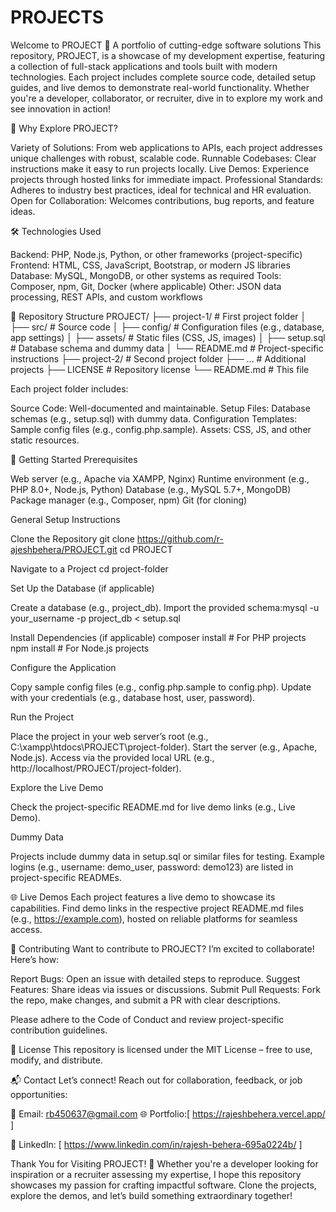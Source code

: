 # PROJECTS
Welcome to PROJECT
🚀 A portfolio of cutting-edge software solutions
This repository, PROJECT, is a showcase of my development expertise, featuring a collection of full-stack applications and tools built with modern technologies. Each project includes complete source code, detailed setup guides, and live demos to demonstrate real-world functionality. Whether you're a developer, collaborator, or recruiter, dive in to explore my work and see innovation in action!

🌟 Why Explore PROJECT?

Variety of Solutions: From web applications to APIs, each project addresses unique challenges with robust, scalable code.
Runnable Codebases: Clear instructions make it easy to run projects locally.
Live Demos: Experience projects through hosted links for immediate impact.
Professional Standards: Adheres to industry best practices, ideal for technical and HR evaluation.
Open for Collaboration: Welcomes contributions, bug reports, and feature ideas.


🛠 Technologies Used

Backend: PHP, Node.js, Python, or other frameworks (project-specific)
Frontend: HTML, CSS, JavaScript, Bootstrap, or modern JS libraries
Database: MySQL, MongoDB, or other systems as required
Tools: Composer, npm, Git, Docker (where applicable)
Other: JSON data processing, REST APIs, and custom workflows


📂 Repository Structure
PROJECT/
├── project-1/               # First project folder
│   ├── src/                 # Source code
│   ├── config/              # Configuration files (e.g., database, app settings)
│   ├── assets/              # Static files (CSS, JS, images)
│   ├── setup.sql            # Database schema and dummy data
│   └── README.md            # Project-specific instructions
├── project-2/               # Second project folder
├── ...                      # Additional projects
├── LICENSE                  # Repository license
└── README.md                # This file

Each project folder includes:

Source Code: Well-documented and maintainable.
Setup Files: Database schemas (e.g., setup.sql) with dummy data.
Configuration Templates: Sample config files (e.g., config.php.sample).
Assets: CSS, JS, and other static resources.


🚀 Getting Started
Prerequisites

Web server (e.g., Apache via XAMPP, Nginx)
Runtime environment (e.g., PHP 8.0+, Node.js, Python)
Database (e.g., MySQL 5.7+, MongoDB)
Package manager (e.g., Composer, npm)
Git (for cloning)

General Setup Instructions

Clone the Repository
git clone https://github.com/r-ajeshbehera/PROJECT.git
cd PROJECT


Navigate to a Project
cd project-folder


Set Up the Database (if applicable)

Create a database (e.g., project_db).
Import the provided schema:mysql -u your_username -p project_db < setup.sql




Install Dependencies (if applicable)
composer install  # For PHP projects
npm install       # For Node.js projects


Configure the Application

Copy sample config files (e.g., config.php.sample to config.php).
Update with your credentials (e.g., database host, user, password).


Run the Project

Place the project in your web server’s root (e.g., C:\xampp\htdocs\PROJECT\project-folder).
Start the server (e.g., Apache, Node.js).
Access via the provided local URL (e.g., http://localhost/PROJECT/project-folder).


Explore the Live Demo

Check the project-specific README.md for live demo links (e.g., Live Demo).



Dummy Data

Projects include dummy data in setup.sql or similar files for testing.
Example logins (e.g., username: demo_user, password: demo123) are listed in project-specific READMEs.


🌐 Live Demos
Each project features a live demo to showcase its capabilities. Find demo links in the respective project README.md files (e.g., https://example.com), hosted on reliable platforms for seamless access.

🤝 Contributing
Want to contribute to PROJECT? I’m excited to collaborate! Here’s how:

Report Bugs: Open an issue with detailed steps to reproduce.
Suggest Features: Share ideas via issues or discussions.
Submit Pull Requests: Fork the repo, make changes, and submit a PR with clear descriptions.

Please adhere to the Code of Conduct and review project-specific contribution guidelines.

📄 License
This repository is licensed under the MIT License – free to use, modify, and distribute.

📬 Contact
Let’s connect! Reach out for collaboration, feedback, or job opportunities:

📧 Email: rb450637@gmail.com
🌐 Portfolio:[ https://rajeshbehera.vercel.app/ ]

💼 LinkedIn: [ https://www.linkedin.com/in/rajesh-behera-695a0224b/ ]


Thank You for Visiting PROJECT! 🎉
Whether you're a developer looking for inspiration or a recruiter assessing my expertise, I hope this repository showcases my passion for crafting impactful software. Clone the projects, explore the demos, and let’s build something extraordinary together!

